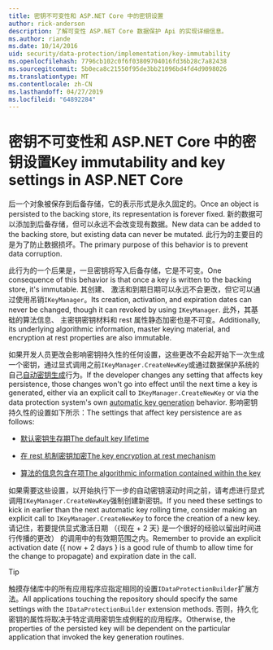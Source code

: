```yaml
---
title: 密钥不可变性和 ASP.NET Core 中的密钥设置
author: rick-anderson
description: 了解可变性 ASP.NET Core 数据保护 Api 的实现详细信息。
ms.author: riande
ms.date: 10/14/2016
uid: security/data-protection/implementation/key-immutability
ms.openlocfilehash: 7796cb102c0f6f03809704016fd36b28c7a82438
ms.sourcegitcommit: 5b0eca8c21550f95de3bb21096bd4fd4d9098026
ms.translationtype: MT
ms.contentlocale: zh-CN
ms.lasthandoff: 04/27/2019
ms.locfileid: "64892284"
---
```

# <a name="key-immutability-and-key-settings-in-aspnet-core"></a><span data-ttu-id="f2e69-103">密钥不可变性和 ASP.NET Core 中的密钥设置</span><span class="sxs-lookup"><span data-stu-id="f2e69-103">Key immutability and key settings in ASP.NET Core</span></span>

<span data-ttu-id="f2e69-104">后一个对象被保存到后备存储，它的表示形式是永久固定的。</span><span class="sxs-lookup"><span data-stu-id="f2e69-104">Once an object is persisted to the backing store, its representation is forever fixed.</span></span> <span data-ttu-id="f2e69-105">新的数据可以添加到后备存储，但可以永远不会改变现有数据。</span><span class="sxs-lookup"><span data-stu-id="f2e69-105">New data can be added to the backing store, but existing data can never be mutated.</span></span> <span data-ttu-id="f2e69-106">此行为的主要目的是为了防止数据损坏。</span><span class="sxs-lookup"><span data-stu-id="f2e69-106">The primary purpose of this behavior is to prevent data corruption.</span></span>

<span data-ttu-id="f2e69-107">此行为的一个后果是，一旦密钥将写入后备存储，它是不可变。</span><span class="sxs-lookup"><span data-stu-id="f2e69-107">One consequence of this behavior is that once a key is written to the backing store, it's immutable.</span></span> <span data-ttu-id="f2e69-108">其创建、 激活和到期日期可以永远不会更改，但它可以通过使用吊销`IKeyManager`。</span><span class="sxs-lookup"><span data-stu-id="f2e69-108">Its creation, activation, and expiration dates can never be changed, though it can revoked by using `IKeyManager`.</span></span> <span data-ttu-id="f2e69-109">此外，其基础的算法信息、 主密钥密钥材料和 rest 属性静态加密也是不可变。</span><span class="sxs-lookup"><span data-stu-id="f2e69-109">Additionally, its underlying algorithmic information, master keying material, and encryption at rest properties are also immutable.</span></span>

<span data-ttu-id="f2e69-110">如果开发人员更改会影响密钥持久性的任何设置，这些更改不会起开始下一次生成一个密钥，通过显式调用之前`IKeyManager.CreateNewKey`或通过数据保护系统的自己[自动密钥生成](xref:security/data-protection/implementation/key-management#data-protection-implementation-key-management)行为。</span><span class="sxs-lookup"><span data-stu-id="f2e69-110">If the developer changes any setting that affects key persistence, those changes won't go into effect until the next time a key is generated, either via an explicit call to `IKeyManager.CreateNewKey` or via the data protection system's own [automatic key generation](xref:security/data-protection/implementation/key-management#data-protection-implementation-key-management) behavior.</span></span> <span data-ttu-id="f2e69-111">影响密钥持久性的设置如下所示：</span><span class="sxs-lookup"><span data-stu-id="f2e69-111">The settings that affect key persistence are as follows:</span></span>

* [<span data-ttu-id="f2e69-112">默认密钥生存期</span><span class="sxs-lookup"><span data-stu-id="f2e69-112">The default key lifetime</span></span>](xref:security/data-protection/implementation/key-management#data-protection-implementation-key-management)

* [<span data-ttu-id="f2e69-113">在 rest 机制密钥加密</span><span class="sxs-lookup"><span data-stu-id="f2e69-113">The key encryption at rest mechanism</span></span>](xref:security/data-protection/implementation/key-encryption-at-rest)

* [<span data-ttu-id="f2e69-114">算法的信息包含在项</span><span class="sxs-lookup"><span data-stu-id="f2e69-114">The algorithmic information contained within the key</span></span>](xref:security/data-protection/configuration/overview#changing-algorithms-with-usecryptographicalgorithms)

<span data-ttu-id="f2e69-115">如果需要这些设置，以开始执行下一步的自动密钥滚动时间之前，请考虑进行显式调用`IKeyManager.CreateNewKey`强制创建新密钥。</span><span class="sxs-lookup"><span data-stu-id="f2e69-115">If you need these settings to kick in earlier than the next automatic key rolling time, consider making an explicit call to `IKeyManager.CreateNewKey` to force the creation of a new key.</span></span> <span data-ttu-id="f2e69-116">请记住，若要提供显式激活日期 （{现在 + 2 天} 是一个很好的经验以留出时间进行传播的更改） 的调用中的有效期范围之内。</span><span class="sxs-lookup"><span data-stu-id="f2e69-116">Remember to provide an explicit activation date ({ now + 2 days } is a good rule of thumb to allow time for the change to propagate) and expiration date in the call.</span></span>

>[!TIP]
> <span data-ttu-id="f2e69-117">触摸存储库中的所有应用程序应指定相同的设置`IDataProtectionBuilder`扩展方法。</span><span class="sxs-lookup"><span data-stu-id="f2e69-117">All applications touching the repository should specify the same settings with the `IDataProtectionBuilder` extension methods.</span></span> <span data-ttu-id="f2e69-118">否则，持久化密钥的属性将取决于特定调用密钥生成例程的应用程序。</span><span class="sxs-lookup"><span data-stu-id="f2e69-118">Otherwise, the properties of the persisted key will be dependent on the particular application that invoked the key generation routines.</span></span>
